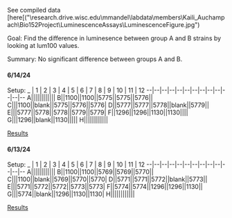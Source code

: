 See compiled data [here[("\\research.drive.wisc.edu\mmandel\labdata\members\Kaili_Auchampach\Bio152Project\LuminescenceAssays\LuminescenceFigure.jpg")

Goal: Find the difference in luminesence between group A and B strains by looking at lum100 values.

Summary: No significant difference between groups A and B.

#### 6/14/24

Setup:
_ | 1 | 2  | 3 | 4 | 5 | 6 | 7 | 8 | 9 | 10 | 11 | 12
--|--|--|--|--|--|--|--|--|--|--|--|--
A||||||||||||
B||1100||1100||5775||5775||5776||
C|||1100||blank||5775||5776||5776|
D||5777||5777||5778||blank||5779||
E|||5777||5778||5778||5779||5779|
F||1296||1296||1130||1130||||
G|||1296||blank||1130|||||
H||||||||||||

[Results]("\\research.drive.wisc.edu\mmandel\labdata\members\Kaili_Auchampach\Luminescence_Assays\20240614_Lum100-Assay.xlsx")

#### 6/13/24

Setup:
_ | 1 | 2  | 3 | 4 | 5 | 6 | 7 | 8 | 9 | 10 | 11 | 12
--|--|--|--|--|--|--|--|--|--|--|--|--
A||||||||||||
B||1100||1100||5769||5769||5770||
C|||1100||blank||5769||5770||5770|
D||5771||5771||5772||blank||5773||
E|||5771||5772||5772||5773||5773|
F||5774||5774||1296||1296||1130||
G|||5774||blank||1296||1130||1130|
H||||||||||||

[Results]("\\research.drive.wisc.edu\mmandel\labdata\members\Kaili_Auchampach\Luminescence_Assays\20240613_LuminescenceData.xlsx")
